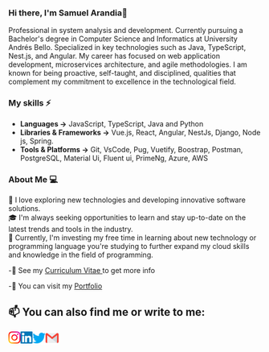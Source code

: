 ### Hi there, I'm Samuel Arandia👋
 
Professional in system analysis and development. Currently pursuing a Bachelor's degree in Computer Science and Informatics at University Andrés Bello. Specialized in key technologies such as Java, TypeScript, Nest.js, and Angular. My career has focused on web application development, microservices architecture, and agile methodologies. I am known for being proactive, self-taught, and disciplined, qualities that complement my commitment to excellence in the technological field. 

### My skills ⚡
- **Languages →** JavaScript, TypeScript, Java and Python
- **Libraries & Frameworks →** Vue.js, React, Angular, NestJs, Django, Node js, Spring. 
- **Tools & Platforms →** Git, VsCode, Pug, Vuetify, Boostrap, Postman, PostgreSQL, Material Ui, Fluent ui, PrimeNg, Azure, AWS

### About Me 💻 
🤔 I love exploring new technologies and developing innovative software solutions.<br>
🎓 I'm always seeking opportunities to learn and stay up-to-date on the latest trends and tools in the industry.<br>
🌱 Currently, I'm investing my free time in learning about new technology or programming language you're studying to further expand my cloud skills and knowledge in the field of programming.<br>


-📝 See my <a href='https://drive.google.com/file/d/1J-t-qPOVP2hqq85CteBTIR49wG7bqWLn/view?usp=sharing' target="_blank"> Curriculum Vitae </a> to get more info

-🔭 You can visit my <a href='https://samuelarandia.vercel.app/' target="_blank"> Portfolio </a>

## 📫 You can also find me or write to me:
  <a href="https://www.instagram.com/samuel_arandia/">
    <img align="left" alt="Samue Arandia | Instagram" width="24px" src="https://github.com/SatYu26/SatYu26/blob/master/Assets/Instagram.svg" />
  </a> &nbsp;&nbsp;
  <a href="https://www.linkedin.com/in/samuel-arandia/">
    <img align="left" alt="Samuel Arandia | Linkedin" width="24px" src="https://github.com/SatYu26/SatYu26/blob/master/Assets/Linkedin.svg" />
  </a> &nbsp;&nbsp;
  <a href="https://twitter.com/arandia_samuel">
    <img align="left" alt="Samuel Arandia | Twitter" width="26px" src="https://github.com/SatYu26/SatYu26/blob/master/Assets/Twitter.svg" />
  </a> &nbsp;&nbsp;
  <a href="mailto:samuelarandia@gmail.com">
    <img align="left" alt="Samuel Arandia | Gmail" width="26px" src="https://github.com/SatYu26/SatYu26/blob/master/Assets/Gmail.svg" />
  </a>

<!--
**samuelArandia/samuelarandia** is a ✨ _special_ ✨ repository because its `README.md` (this file) appears on your GitHub profile.

Here are some ideas to get you started:

- 🔭 I’m currently working on ...
- 🌱 I’m currently learning ...
- 👯 I’m looking to collaborate on ...
- 🤔 I’m looking for help with ...
- 💬 Ask me about ...
- 📫 How to reach me: ...
- 😄 Pronouns: ...
- ⚡ Fun fact: ...
-->
